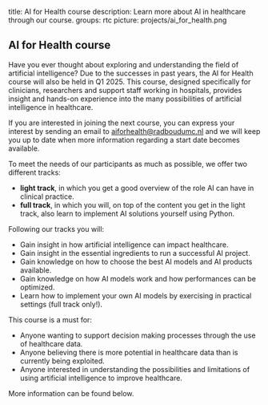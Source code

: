title: AI for Health course
description: Learn more about AI in healthcare through our course.
groups: rtc
picture: projects/ai_for_health.png

## AI for Health course
Have you ever thought about exploring and understanding the field of artificial intelligence? Due to the successes in past years, the AI for Health course will also be held in Q1 2025. This course, designed specifically for clinicians, researchers and support staff working in hospitals, provides insight and hands-on experience into the many possibilities of artificial intelligence in healthcare. 

If you are interested in joining the next course, you can express your interest by sending an email to <aiforhealth@radboudumc.nl> and we will keep you up to date when more information regarding a start date becomes available.

To meet the needs of our participants as much as possible, we offer two different tracks:

- **light track**, in which you get a good overview of the role AI can have in clinical practice.
- **full track**, in which you will, on top of the content you get in the light track, also learn to implement AI solutions yourself using Python.

Following our tracks you will:

- Gain insight in how artificial intelligence can impact healthcare.
- Gain insight in the essential ingredients to run a successful AI project.
- Gain knowledge on how to choose the best AI models and AI products available.
- Gain knowledge on how AI models work and how performances can be optimized. 
- Learn how to implement your own AI models by exercising in practical settings (full track only!).
    

This course is a must for:
    
- Anyone wanting to support decision making processes through the use of healthcare data.
-  Anyone believing there is more potential in healthcare data than is currently being exploited.
- Anyone interested in understanding the possibilities and limitations of using artificial intelligence to improve healthcare.
   
More information can be found below.

